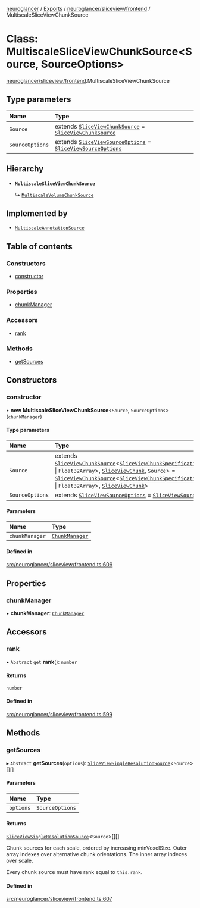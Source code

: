[neuroglancer](../README.md) / [Exports](../modules.md) / [neuroglancer/sliceview/frontend](../modules/neuroglancer_sliceview_frontend.md) / MultiscaleSliceViewChunkSource

# Class: MultiscaleSliceViewChunkSource<Source, SourceOptions\>

[neuroglancer/sliceview/frontend](../modules/neuroglancer_sliceview_frontend.md).MultiscaleSliceViewChunkSource

## Type parameters

| Name | Type |
| :------ | :------ |
| `Source` | extends [`SliceViewChunkSource`](neuroglancer_sliceview_frontend.SliceViewChunkSource.md) = [`SliceViewChunkSource`](neuroglancer_sliceview_frontend.SliceViewChunkSource.md) |
| `SourceOptions` | extends [`SliceViewSourceOptions`](../interfaces/neuroglancer_sliceview_base.SliceViewSourceOptions.md) = [`SliceViewSourceOptions`](../interfaces/neuroglancer_sliceview_base.SliceViewSourceOptions.md) |

## Hierarchy

- **`MultiscaleSliceViewChunkSource`**

  ↳ [`MultiscaleVolumeChunkSource`](neuroglancer_sliceview_volume_frontend.MultiscaleVolumeChunkSource.md)

## Implemented by

- [`MultiscaleAnnotationSource`](neuroglancer_annotation_frontend_source.MultiscaleAnnotationSource.md)

## Table of contents

### Constructors

- [constructor](neuroglancer_sliceview_frontend.MultiscaleSliceViewChunkSource.md#constructor)

### Properties

- [chunkManager](neuroglancer_sliceview_frontend.MultiscaleSliceViewChunkSource.md#chunkmanager)

### Accessors

- [rank](neuroglancer_sliceview_frontend.MultiscaleSliceViewChunkSource.md#rank)

### Methods

- [getSources](neuroglancer_sliceview_frontend.MultiscaleSliceViewChunkSource.md#getsources)

## Constructors

### constructor

• **new MultiscaleSliceViewChunkSource**<`Source`, `SourceOptions`\>(`chunkManager`)

#### Type parameters

| Name | Type |
| :------ | :------ |
| `Source` | extends [`SliceViewChunkSource`](neuroglancer_sliceview_frontend.SliceViewChunkSource.md)<[`SliceViewChunkSpecification`](../interfaces/neuroglancer_sliceview_base.SliceViewChunkSpecification.md)<`Uint32Array` \| `Float32Array`\>, [`SliceViewChunk`](neuroglancer_sliceview_frontend.SliceViewChunk.md), `Source`\> = [`SliceViewChunkSource`](neuroglancer_sliceview_frontend.SliceViewChunkSource.md)<[`SliceViewChunkSpecification`](../interfaces/neuroglancer_sliceview_base.SliceViewChunkSpecification.md)<`Uint32Array` \| `Float32Array`\>, [`SliceViewChunk`](neuroglancer_sliceview_frontend.SliceViewChunk.md)\> |
| `SourceOptions` | extends [`SliceViewSourceOptions`](../interfaces/neuroglancer_sliceview_base.SliceViewSourceOptions.md) = [`SliceViewSourceOptions`](../interfaces/neuroglancer_sliceview_base.SliceViewSourceOptions.md) |

#### Parameters

| Name | Type |
| :------ | :------ |
| `chunkManager` | [`ChunkManager`](neuroglancer_chunk_manager_frontend.ChunkManager.md) |

#### Defined in

[src/neuroglancer/sliceview/frontend.ts:609](https://github.com/ActiveBrainAtlas2/neuroglancer/blob/034b457d/src/neuroglancer/sliceview/frontend.ts#L609)

## Properties

### chunkManager

• **chunkManager**: [`ChunkManager`](neuroglancer_chunk_manager_frontend.ChunkManager.md)

## Accessors

### rank

• `Abstract` `get` **rank**(): `number`

#### Returns

`number`

#### Defined in

[src/neuroglancer/sliceview/frontend.ts:599](https://github.com/ActiveBrainAtlas2/neuroglancer/blob/034b457d/src/neuroglancer/sliceview/frontend.ts#L599)

## Methods

### getSources

▸ `Abstract` **getSources**(`options`): [`SliceViewSingleResolutionSource`](../interfaces/neuroglancer_sliceview_frontend.SliceViewSingleResolutionSource.md)<`Source`\>[][]

#### Parameters

| Name | Type |
| :------ | :------ |
| `options` | `SourceOptions` |

#### Returns

[`SliceViewSingleResolutionSource`](../interfaces/neuroglancer_sliceview_frontend.SliceViewSingleResolutionSource.md)<`Source`\>[][]

Chunk sources for each scale, ordered by increasing minVoxelSize.  Outer array indexes
over alternative chunk orientations.  The inner array indexes over scale.

Every chunk source must have rank equal to `this.rank`.

#### Defined in

[src/neuroglancer/sliceview/frontend.ts:607](https://github.com/ActiveBrainAtlas2/neuroglancer/blob/034b457d/src/neuroglancer/sliceview/frontend.ts#L607)
